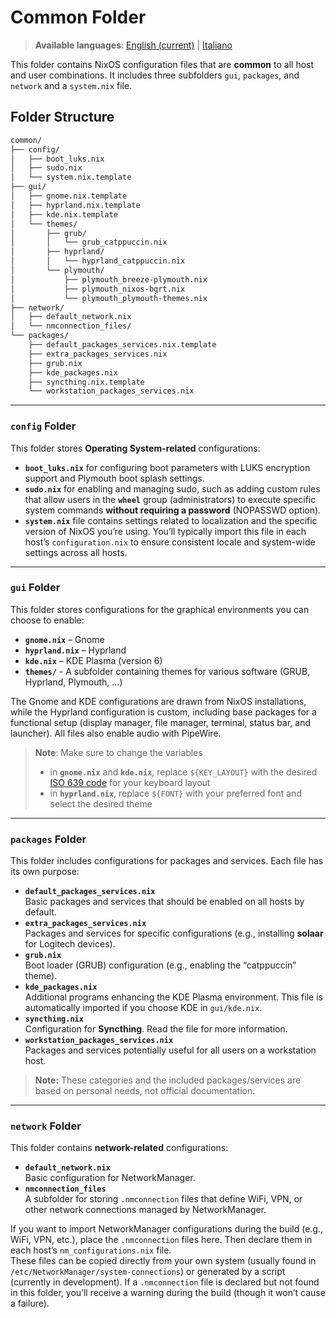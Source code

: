 # Common Folder

> **Available languages**: [English (current)](README.md) | [Italiano](README.it.md)

This folder contains NixOS configuration files that are **common** to all host and user combinations. It includes three subfolders `gui`, `packages`, and `network` and a `system.nix` file.

## Folder Structure

```bash
common/
├── config/
│   ├── boot_luks.nix
│   ├── sudo.nix
│   └── system.nix.template
├── gui/
│   ├── gnome.nix.template
│   ├── hyprland.nix.template
│   ├── kde.nix.template
│   └── themes/
│       ├── grub/
│       │   └── grub_catppuccin.nix
│       ├── hyprland/
│       │   └── hyprland_catppuccin.nix
│       └── plymouth/
│           ├── plymouth_breeze-plymouth.nix
│           ├── plymouth_nixos-bgrt.nix
│           └── plymouth_plymouth-themes.nix
├── network/
│   ├── default_network.nix
│   └── nmconnection_files/
└── packages/
    ├── default_packages_services.nix.template
    ├── extra_packages_services.nix
    ├── grub.nix
    ├── kde_packages.nix
    ├── syncthing.nix.template
    └── workstation_packages_services.nix
```

---

### `config` Folder

This folder stores **Operating System-related** configurations:

- **`boot_luks.nix`** for configuring boot parameters with LUKS encryption support and Plymouth boot splash settings.
- **`sudo.nix`** for enabling and managing sudo, such as adding custom rules that allow users in the **`wheel`** group (administrators) to execute specific system commands **without requiring a password** (NOPASSWD option).
- **`system.nix`** file contains settings related to localization and the specific version of NixOS you’re using. You’ll typically import this file in each host’s `configuration.nix` to ensure consistent locale and system-wide settings across all hosts.

---

### `gui` Folder

This folder stores configurations for the graphical environments you can choose to enable:

- **`gnome.nix`** – Gnome  
- **`hyprland.nix`** – Hyprland  
- **`kde.nix`** – KDE Plasma (version 6)
- **`themes/`** - A subfolder containing themes for various software (GRUB, Hyprland, Plymouth, ...)

The Gnome and KDE configurations are drawn from NixOS installations, while the Hyprland configuration is custom, including base packages for a functional setup (display manager, file manager, terminal, status bar, and launcher). All files also enable audio with PipeWire.

> **Note**: Make sure to change the variables
> - in **`gnome.nix`** and **`kde.nix`**, replace `${KEY_LAYOUT}` with the desired [ISO 639 code](https://en.wikipedia.org/wiki/List_of_ISO_639_language_codes) for your keyboard layout
> - in **`hyprland.nix`**, replace `${FONT}` with your preferred font and select the desired theme

---

### `packages` Folder

This folder includes configurations for packages and services. Each file has its own purpose:

- **`default_packages_services.nix`**  
  Basic packages and services that should be enabled on all hosts by default.
- **`extra_packages_services.nix`**  
  Packages and services for specific configurations (e.g., installing **solaar** for Logitech devices).
- **`grub.nix`**  
  Boot loader (GRUB) configuration (e.g., enabling the “catppuccin” theme).
- **`kde_packages.nix`**  
  Additional programs enhancing the KDE Plasma environment. This file is automatically imported if you choose KDE in `gui/kde.nix`.
- **`syncthing.nix`**  
  Configuration for **Syncthing**. Read the file for more information.
- **`workstation_packages_services.nix`**  
  Packages and services potentially useful for all users on a workstation host.

> **Note:** These categories and the included packages/services are based on personal needs, not official documentation.

---

### `network` Folder

This folder contains **network-related** configurations:

- **`default_network.nix`**  
  Basic configuration for NetworkManager.
- **`nmconnection_files`**  
  A subfolder for storing `.nmconnection` files that define WiFi, VPN, or other network connections managed by NetworkManager.

If you want to import NetworkManager configurations during the build (e.g., WiFi, VPN, etc.), place the `.nmconnection` files here. Then declare them in each host’s `nm_configurations.nix` file.  
These files can be copied directly from your own system (usually found in `/etc/NetworkManager/system-connections`) or generated by a script (currently in development).
If a `.nmconnection` file is declared but not found in this folder, you’ll receive a warning during the build (though it won’t cause a failure).
